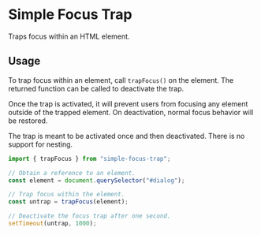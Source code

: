 # Simple Focus Trap

Traps focus within an HTML element.

## Usage

To trap focus within an element, call `trapFocus()` on the element. The returned function can be called to deactivate the trap.

Once the trap is activated, it will prevent users from focusing any element outside of the trapped element. On deactivation, normal focus behavior will be restored.

The trap is meant to be activated once and then deactivated. There is no support for nesting.

```javascript
import { trapFocus } from "simple-focus-trap";

// Obtain a reference to an element.
const element = document.querySelector("#dialog");

// Trap focus within the element.
const untrap = trapFocus(element);

// Deactivate the focus trap after one second.
setTimeout(untrap, 1000);
```
